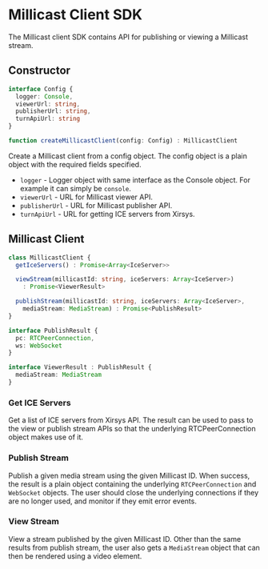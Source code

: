 # Millicast Client SDK

The Millicast client SDK contains API for publishing or viewing a Millicast
stream.

## Constructor

```typescript
interface Config {
  logger: Console,
  viewerUrl: string,
  publisherUrl: string,
  turnApiUrl: string
}

function createMillicastClient(config: Config) : MillicastClient
```

Create a Millicast client from a config object. The config object is a
plain object with the required fields specified.

  - `logger` - Logger object with same interface as the Console object.
    For example it can simply be `console`.
  - `viewerUrl` - URL for Millicast viewer API.
  - `publisherUrl` - URL for Millicast publisher API.
  - `turnApiUrl` - URL for getting ICE servers from Xirsys.

## Millicast Client

```typescript
class MillicastClient {
  getIceServers() : Promise<Array<IceServer>>

  viewStream(millicastId: string, iceServers: Array<IceServer>)
    : Promise<ViewerResult>

  publishStream(millicastId: string, iceServers: Array<IceServer>,
    mediaStream: MediaStream) : Promise<PublishResult>
}

interface PublishResult {
  pc: RTCPeerConnection,
  ws: WebSocket
}

interface ViewerResult : PublishResult {
  mediaStream: MediaStream
}
```

### Get ICE Servers

Get a list of ICE servers from Xirsys API. The result can be used to pass to
the view or publish stream APIs so that the underlying RTCPeerConnection object
makes use of it.

### Publish Stream

Publish a given media stream using the given Millicast ID. When success, the
result is a plain object containing the underlying `RTCPeerConnection` and
`WebSocket` objects. The user should close the underlying connections if
they are no longer used, and monitor if they emit error events.

### View Stream

View a stream published by the given Millicast ID. Other than the same results
from publish stream, the user also gets a `MediaStream` object that can then be
rendered using a video element.
